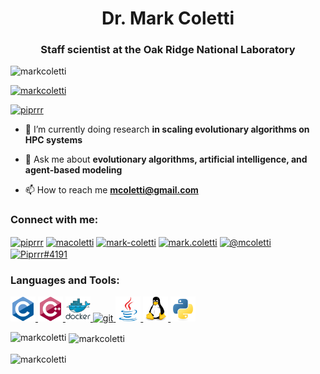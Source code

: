 <h1 align="center">Dr. Mark Coletti</h1>
<h3 align="center">Staff scientist at the Oak Ridge National Laboratory</h3>

<p align="left"> <img src="https://komarev.com/ghpvc/?username=markcoletti&label=Profile%20views&color=0e75b6&style=flat" alt="markcoletti" /> </p>

<p align="left"> <a href="https://github.com/ryo-ma/github-profile-trophy"><img src="https://github-profile-trophy.vercel.app/?username=markcoletti" alt="markcoletti" /></a> </p>

<p align="left"> <a href="https://twitter.com/piprrr" target="blank"><img src="https://img.shields.io/twitter/follow/piprrr?logo=twitter&style=for-the-badge" alt="piprrr" /></a> </p>

- 🔭 I’m currently doing research **in scaling evolutionary algorithms on HPC systems**

- 💬 Ask me about **evolutionary algorithms, artificial intelligence, and agent-based modeling**

- 📫 How to reach me **mcoletti@gmail.com**

<h3 align="left">Connect with me:</h3>
<p align="left">
<a href="https://twitter.com/piprrr" target="blank"><img align="center" src="https://raw.githubusercontent.com/rahuldkjain/github-profile-readme-generator/master/src/images/icons/Social/twitter.svg" alt="piprrr" height="30" width="40" /></a>
<a href="https://linkedin.com/in/macoletti" target="blank"><img align="center" src="https://raw.githubusercontent.com/rahuldkjain/github-profile-readme-generator/master/src/images/icons/Social/linked-in-alt.svg" alt="macoletti" height="30" width="40" /></a>
<a href="https://stackoverflow.com/users/mark-coletti" target="blank"><img align="center" src="https://raw.githubusercontent.com/rahuldkjain/github-profile-readme-generator/master/src/images/icons/Social/stack-overflow.svg" alt="mark-coletti" height="30" width="40" /></a>
<a href="https://fb.com/mark.coletti" target="blank"><img align="center" src="https://raw.githubusercontent.com/rahuldkjain/github-profile-readme-generator/master/src/images/icons/Social/facebook.svg" alt="mark.coletti" height="30" width="40" /></a>
<a href="https://medium.com/@mcoletti" target="blank"><img align="center" src="https://raw.githubusercontent.com/rahuldkjain/github-profile-readme-generator/master/src/images/icons/Social/medium.svg" alt="@mcoletti" height="30" width="40" /></a>
<a href="https://discord.gg/Piprrr#4191" target="blank"><img align="center" src="https://raw.githubusercontent.com/rahuldkjain/github-profile-readme-generator/master/src/images/icons/Social/discord.svg" alt="Piprrr#4191" height="30" width="40" /></a>
</p>

<h3 align="left">Languages and Tools:</h3>
<p align="left"> <a href="https://www.cprogramming.com/" target="_blank"> <img src="https://raw.githubusercontent.com/devicons/devicon/master/icons/c/c-original.svg" alt="c" width="40" height="40"/> </a> <a href="https://www.w3schools.com/cpp/" target="_blank"> <img src="https://raw.githubusercontent.com/devicons/devicon/master/icons/cplusplus/cplusplus-original.svg" alt="cplusplus" width="40" height="40"/> </a> <a href="https://www.docker.com/" target="_blank"> <img src="https://raw.githubusercontent.com/devicons/devicon/master/icons/docker/docker-original-wordmark.svg" alt="docker" width="40" height="40"/> </a> <a href="https://git-scm.com/" target="_blank"> <img src="https://www.vectorlogo.zone/logos/git-scm/git-scm-icon.svg" alt="git" width="40" height="40"/> </a> <a href="https://www.java.com" target="_blank"> <img src="https://raw.githubusercontent.com/devicons/devicon/master/icons/java/java-original.svg" alt="java" width="40" height="40"/> </a> <a href="https://www.linux.org/" target="_blank"> <img src="https://raw.githubusercontent.com/devicons/devicon/master/icons/linux/linux-original.svg" alt="linux" width="40" height="40"/> </a> <a href="https://www.python.org" target="_blank"> <img src="https://raw.githubusercontent.com/devicons/devicon/master/icons/python/python-original.svg" alt="python" width="40" height="40"/> </a> </p>

<p><img align="left" src="https://github-readme-stats.vercel.app/api/top-langs?username=markcoletti&show_icons=true&locale=en&layout=compact" alt="markcoletti" /></p>

<p>&nbsp;<img align="center" src="https://github-readme-stats.vercel.app/api?username=markcoletti&show_icons=true&locale=en" alt="markcoletti" /></p>

<p><img align="center" src="https://github-readme-streak-stats.herokuapp.com/?user=markcoletti&" alt="markcoletti" /></p>
